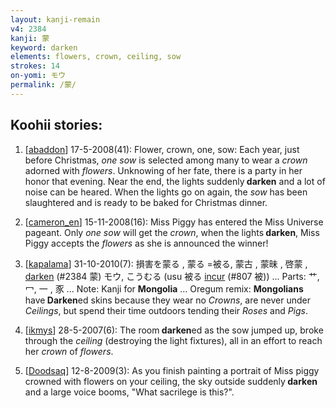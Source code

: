 ```yaml
---
layout: kanji-remain
v4: 2384
kanji: 蒙
keyword: darken
elements: flowers, crown, ceiling, sow
strokes: 14
on-yomi: モウ
permalink: /蒙/
---
```


## Koohii stories: 

1) [<a href="http://kanji.koohii.com/profile/abaddon">abaddon</a>] 17-5-2008(41): Flower, crown, one, sow: Each year, just before Christmas, <em>one sow</em> is selected among many to wear a <em>crown</em> adorned with <em>flowers</em>. Unknowing of her fate, there is a party in her honor that evening. Near the end, the lights suddenly<strong> darken</strong> and a lot of noise can be heared. When the lights go on again, the <em>sow</em> has been slaughtered and is ready to be baked for Christmas dinner.

2) [<a href="http://kanji.koohii.com/profile/cameron_en">cameron_en</a>] 15-11-2008(16): Miss Piggy has entered the Miss Universe pageant. Only <em>one sow</em> will get the <em>crown</em>, when the lights<strong> darken</strong>, Miss Piggy accepts the <em>flowers</em> as she is announced the winner!

3) [<a href="http://kanji.koohii.com/profile/kapalama">kapalama</a>] 31-10-2010(7): 損害を蒙る , 蒙る =被る, 蒙古 , 蒙昧 , 啓蒙 , <a href="../v4/2384.html">darken</a> (#2384 蒙) モウ, こうむる (usu 被る <a href="../v4/807.html">incur</a> (#807 被)) ... Parts: 艹, 冖, 一 , 豕 ... Note: Kanji for <strong>Mongolia</strong> ... Oregum remix: <strong>Mongolians</strong> have<strong> Darken</strong>ed skins because they wear no <em>Crowns</em>, are never under <em>Ceilings</em>, but spend their time outdoors tending their <em>Roses</em> and <em>Pigs</em>.

4) [<a href="http://kanji.koohii.com/profile/ikmys">ikmys</a>] 28-5-2007(6): The room<strong> darken</strong>ed as the sow jumped up, broke through the <em>ceiling</em> (destroying the light fixtures), all in an effort to reach her <em>crown</em> of <em>flowers</em>.

5) [<a href="http://kanji.koohii.com/profile/Doodsaq">Doodsaq</a>] 12-8-2009(3): As you finish painting a portrait of Miss piggy crowned with flowers on your ceiling, the sky outside suddenly<strong> darken</strong> and a large voice booms, &quot;What sacrilege is this?&quot;.


